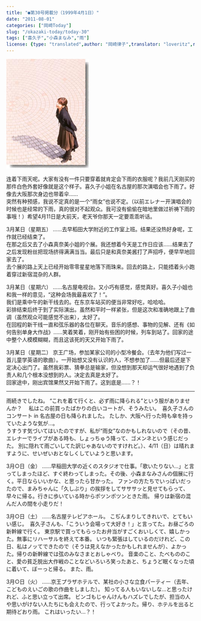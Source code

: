 ```yaml
---
title: "●第30号掲載分（1999年4月1日）"
date: "2011-08-01"
categories: ["岡崎Today"]
slug: "/okazaki-today/today-30"
tags: ["喜久子","小森まなみ","雨"]
license: {type: "translated",author: "岡崎律子",translator: "loveritz",reproduced-url: "http://www.ne.jp/asahi/okazaki/book/today/today30.html",reproduced-website: "岡崎律子Book"}
---
```


[![](./images/today27.jpg)](./images/today27.jpg)

  
连着下雨天呢。大家有没有一件只要穿着就肯定会下雨的衣服呢？我前几天刚买的那件白色外套好像就是这个样子。喜久子小姐在名古屋的那次演唱会也下雨了。好像去大阪那次身边也带着伞……  
突然有种预感，我说不定真的是一个“雨女”也说不定。（以前エレナー开演唱会的时候也是经常的下雨，真的很对不起观众。我可没有偷偷在暗地里做过祈祷下雨的事哦！）希望4月11日是大前天，老天爷你那天一定要乖乖听话。  

  
3月某日（星期五） ……去早稻田大学附近的工作室上班。结果还没热好身呢，工作就已经结束了。  
在那之后又去了小森真奈美小姐的个展。我还想着今天是工作日应该……结果去了之后发现粉丝把现场挤得满满当当。最后只是和真奈美酱打了声招呼，便早早地回家去了。  
去个展的路上天上已经开始零零星星地落下雨珠来。回去的路上，只能捂着头小跑着穿过新宿混杂的人群。  

  
3月某日（星期六） ……名古屋电视台。又小巧有感觉，感觉真好。喜久子小姐也和我一样的意见，“这种会场我最喜欢了！”。  
我们是乘中午的新干线去的。在东京车站买的便当非常好吃，哈哈哈。  
彩排结束后终于到了实际演出。虽然和平时一样紧张，但是这次和准确地跟上了曲调（虽然观众可能感觉不出来），太好了。  
在回程的新干线一直和弦乐器的各位在聊天。音乐的感想、事物的见解、还有《如何告别单身大作战》……笑着笑着，刚开始有些困的时候，列车到站了。回家的途中整个人模模糊糊，而且这该死的天又开始下雨了。  

  
3月某日（星期二） 京王广场，参加某家公司的小型冷餐会。（去年为他们写过一首儿童学英语的歌曲）。一开始想又没有认识的人，不想参加了……但最后还是下定决心出门了。虽然我彩票、猜拳总是输家，但没想到那天却运气很好地遇到了负责人和几个根本没想到的人。决定去真是太好了。  
回家途中，刚出宾馆果然又开始下雨了。这到底是……？！

---

雨続きでしたね。 “これを着て行くと、必ず雨に降られる”という服がありませんか？ 　私はこの前買ったばかりの白いコートが、そうみたい。　喜久子さんのコンサート in 名古屋の日も降られました。 たしか、大阪へ行った時も傘を持っていたような気が…。  
うすうす気づいてはいたのですが、私が“雨女”なのかもしれないので（その昔、エレナーでライブがある時も、しょっちゅう降って、ゴメンネという感じだった。 別に隠れて雨ごいしてた訳じゃあないのですけれど。）、4/11（日）は晴れますように、せいぜいおとなしくしていようと思います。  

  
3月○日（金） ……早稲田大学の近くのスタジオで仕事。「歌いたりない…」と言ってしまったほど、すぐ終わってしまった。その後、小森まなみさんの個展に行く。平日ならいいかな、と思ったら甘かった。 ファンの方たちでいっぱいだったので、まみちゃんに「久しぶり」の挨拶をしてサササッと見せてもらって、早々に帰る。行きに歩いている時からポツンポツンときた雨。 帰りは新宿の混んだ人の間を小走りだ！  

  
3月○日（土） ……名古屋テレピアホール。 こぢんまりしてきれいで、とてもいい感じ。　喜久子さんも、「こういう会場って大好き！」と言ってた。お昼ごろの新幹線で行く。 東京駅で買ってもらったお弁当がすごくおいしくて、嬉しかった。無事にリハーサルを終えて本番。 いつも緊張はしているのだけれど、この日、私はノッてできたので（そうは見えなかったかもしれませんが）、よかった。帰りの新幹線では弦のみなさまとおしゃべり。 音楽のこと、たべもののこと、愛の貧乏脱出大作戦のことなどいろいろ笑ったあと、ちょうど眠くなった頃に着いて、ぼーっと帰る。 また、雨。  

  
3月○日（火） ……京王プラザホテルで、某社の小さな立食パーティー（去年、こどものえいごの歌の作曲をしました）。 知ってる人もいないしな…と思ったけれど、ふと思い立って出席。 ビンゴもじゃんけんもハズレでしたが、担当の人や思いがけない人たちにも会えたので、行ってよかった。帰り、ホテルを出ると期待どおり雨。 これはいったい…？！  